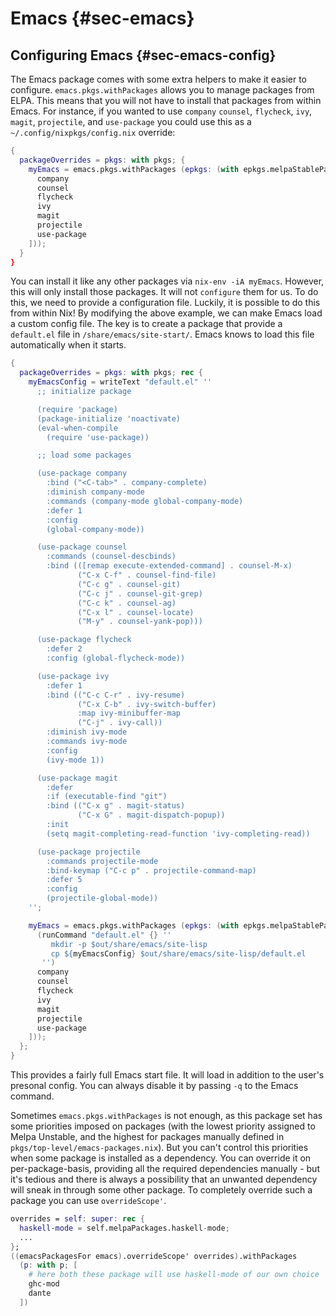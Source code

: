 # Emacs {#sec-emacs}

## Configuring Emacs {#sec-emacs-config}

The Emacs package comes with some extra helpers to make it easier to configure. `emacs.pkgs.withPackages` allows you to manage packages from ELPA. This means that you will not have to install that packages from within Emacs. For instance, if you wanted to use `company` `counsel`, `flycheck`, `ivy`, `magit`, `projectile`, and `use-package` you could use this as a `~/.config/nixpkgs/config.nix` override:

```nix
{
  packageOverrides = pkgs: with pkgs; {
    myEmacs = emacs.pkgs.withPackages (epkgs: (with epkgs.melpaStablePackages; [
      company
      counsel
      flycheck
      ivy
      magit
      projectile
      use-package
    ]));
  }
}
```

You can install it like any other packages via `nix-env -iA myEmacs`. However, this will only install those packages. It will not `configure` them for us. To do this, we need to provide a configuration file. Luckily, it is possible to do this from within Nix! By modifying the above example, we can make Emacs load a custom config file. The key is to create a package that provide a `default.el` file in `/share/emacs/site-start/`. Emacs knows to load this file automatically when it starts.

```nix
{
  packageOverrides = pkgs: with pkgs; rec {
    myEmacsConfig = writeText "default.el" ''
      ;; initialize package

      (require 'package)
      (package-initialize 'noactivate)
      (eval-when-compile
        (require 'use-package))

      ;; load some packages

      (use-package company
        :bind ("<C-tab>" . company-complete)
        :diminish company-mode
        :commands (company-mode global-company-mode)
        :defer 1
        :config
        (global-company-mode))

      (use-package counsel
        :commands (counsel-descbinds)
        :bind (([remap execute-extended-command] . counsel-M-x)
               ("C-x C-f" . counsel-find-file)
               ("C-c g" . counsel-git)
               ("C-c j" . counsel-git-grep)
               ("C-c k" . counsel-ag)
               ("C-x l" . counsel-locate)
               ("M-y" . counsel-yank-pop)))

      (use-package flycheck
        :defer 2
        :config (global-flycheck-mode))

      (use-package ivy
        :defer 1
        :bind (("C-c C-r" . ivy-resume)
               ("C-x C-b" . ivy-switch-buffer)
               :map ivy-minibuffer-map
               ("C-j" . ivy-call))
        :diminish ivy-mode
        :commands ivy-mode
        :config
        (ivy-mode 1))

      (use-package magit
        :defer
        :if (executable-find "git")
        :bind (("C-x g" . magit-status)
               ("C-x G" . magit-dispatch-popup))
        :init
        (setq magit-completing-read-function 'ivy-completing-read))

      (use-package projectile
        :commands projectile-mode
        :bind-keymap ("C-c p" . projectile-command-map)
        :defer 5
        :config
        (projectile-global-mode))
    '';

    myEmacs = emacs.pkgs.withPackages (epkgs: (with epkgs.melpaStablePackages; [
      (runCommand "default.el" {} ''
         mkdir -p $out/share/emacs/site-lisp
         cp ${myEmacsConfig} $out/share/emacs/site-lisp/default.el
       '')
      company
      counsel
      flycheck
      ivy
      magit
      projectile
      use-package
    ]));
  };
}
```

This provides a fairly full Emacs start file. It will load in addition to the user's presonal config. You can always disable it by passing `-q` to the Emacs command.

Sometimes `emacs.pkgs.withPackages` is not enough, as this package set has some priorities imposed on packages (with the lowest priority assigned to Melpa Unstable, and the highest for packages manually defined in `pkgs/top-level/emacs-packages.nix`). But you can't control this priorities when some package is installed as a dependency. You can override it on per-package-basis, providing all the required dependencies manually - but it's tedious and there is always a possibility that an unwanted dependency will sneak in through some other package. To completely override such a package you can use `overrideScope'`.

```nix
overrides = self: super: rec {
  haskell-mode = self.melpaPackages.haskell-mode;
  ...
};
((emacsPackagesFor emacs).overrideScope' overrides).withPackages
  (p: with p; [
    # here both these package will use haskell-mode of our own choice
    ghc-mod
    dante
  ])
```

